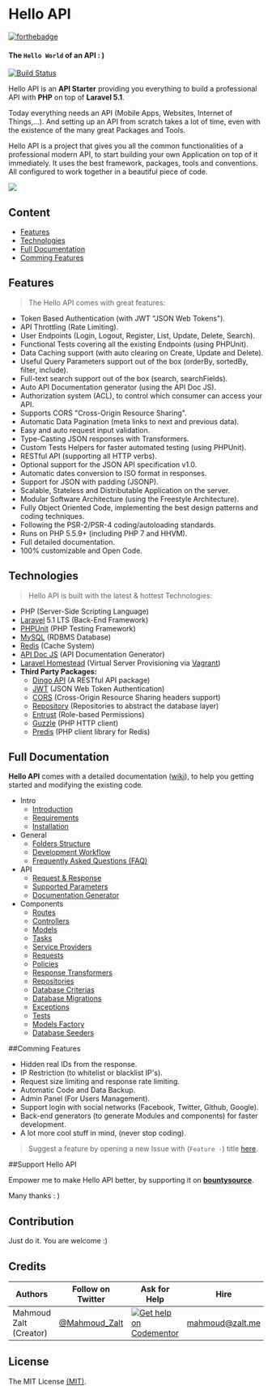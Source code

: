 # Hello API


[![forthebadge](http://forthebadge.com/images/badges/ages-12.svg)](http://www.zalt.me)


#### The `Hello World` of an API : )

[![Build Status](https://travis-ci.org/Mahmoudz/Hello-API.svg?branch=master)](https://travis-ci.org/Mahmoudz/Hello-API)

Hello API is an **API Starter** providing you everything to build a professional API with **PHP** on top of **Laravel 5.1**.

Today everything needs an API (Mobile Apps, Websites, Internet of Things,...). 
And setting up an API from scratch takes a lot of time, even with the existence of the many great Packages and Tools.

Hello API is a project that gives you all the common functionalities of a professional modern API, to start building your own Application on top of it immediately.
It uses the best framework, packages, tools and conventions. All configured to work together in a beautiful piece of code.



![](http://s33.postimg.org/kd4gvx1lb/hello_api.jpg)



## Content

- [Features](#Features)
- [Technologies](#Technologies)
- [Full Documentation](#Documentation)
- [Comming Features](#Comming-Features)






<a name="Features"></a>
## Features

>The Hello API comes with great features:

- Token Based Authentication (with JWT "JSON Web Tokens").
- API Throttling (Rate Limiting).
- User Endpoints (Login, Logout, Register, List, Update, Delete, Search).
- Functional Tests covering all the existing Endpoints (using PHPUnit).
- Data Caching support (with auto clearing on Create, Update and Delete).
- Useful Query Parameters support out of the box (orderBy, sortedBy, filter, include).
- Full-text search support out of the box (search, searchFields).
- Auto API Documentation generator (using the API Doc JS).
- Authorization system (ACL), to control which consumer can access your API.
- Supports CORS "Cross-Origin Resource Sharing".
- Automatic Data Pagination (meta links to next and previous data).
- Easy and auto request input validation.
- Type-Casting JSON responses with Transformers.
- Custom Tests Helpers for faster automated testing (using PHPUnit).
- RESTful API (supporting all HTTP verbs).
- Optional support for the JSON API specification v1.0.
- Automatic dates conversion to ISO format in responses.
- Support for JSON with padding (JSONP).
- Scalable, Stateless and Distributable Application on the server.
- Modular Software Architecture (using the Freestyle Architecture).
- Fully Object Oriented Code, implementing the best design patterns and coding techniques.
- Following the PSR-2/PSR-4 coding/autoloading standards.
- Runs on PHP 5.5.9+ (including PHP 7 and HHVM).
- Full detailed documentation.
- 100% customizable and Open Code.






<a name="Technologies"></a>
## Technologies

>Hello API is built with the latest & hottest Technologies:

- PHP (Server-Side Scripting Language)
- [Laravel](https://laravel.com/docs/5.1) 5.1 LTS (Back-End Framework)
- [PHPUnit](https://phpunit.de/) (PHP Testing Framework)
- [MySQL](https://www.mysql.com/) (RDBMS Database)
- [Redis](http://redis.io/) (Cache System)
- [API Doc JS](http://apidocjs.com/) (API Documentation Generator)
- [Laravel Homestead](https://laravel.com/docs/homestead) (Virtual Server Provisioning via [Vagrant](https://www.vagrantup.com/))
- **Third Party Packages:**
	- [Dingo API](https://github.com/dingo/api) (A RESTful API package)
	- [JWT](https://github.com/tymondesigns/jwt-auth) (JSON Web Token Authentication)
	- [CORS](https://github.com/barryvdh/laravel-cors) (Cross-Origin Resource Sharing headers support)
	- [Repository](https://github.com/andersao/l5-repository) (Repositories to abstract the database layer)
	- [Entrust](https://github.com/Zizaco/entrust) (Role-based Permissions)
	- [Guzzle](http://docs.guzzlephp.org/en/latest/) (PHP HTTP client)
	- [Predis](https://packagist.org/packages/predis/predis) (PHP client library for Redis)






<a name="Documentation"></a>
## Full Documentation

**Hello API** comes with a detailed documentation ([wiki](https://github.com/Mahmoudz/Hello-API/wiki)), to help you getting started and modifying the existing code.

* Intro
	* [Introduction](https://github.com/Mahmoudz/Hello-API/wiki/Home#introduction)
	* [Requirements](https://github.com/Mahmoudz/Hello-API/wiki/Home#requirements)
	* [Installation](https://github.com/Mahmoudz/Hello-API/wiki/Home#installation)
* General
	* [Folders Structure](https://github.com/Mahmoudz/Hello-API/wiki/Folders-Structure)
	* [Development Workflow](https://github.com/Mahmoudz/Hello-API/wiki/Development-Workflow)
	* [Frequently Asked Questions (FAQ)](https://github.com/Mahmoudz/Hello-API/wiki/FAQ)
* API
	* [Request & Response](https://github.com/Mahmoudz/Hello-API/wiki/API-Request-and-Response)
	* [Supported Parameters](https://github.com/Mahmoudz/Hello-API/wiki/API-Parameters)
	* [Documentation Generator](https://github.com/Mahmoudz/Hello-API/wiki/API-Doc-Generator)
* Components
	* [Routes](https://github.com/Mahmoudz/Hello-API/wiki/Routes)
	* [Controllers](https://github.com/Mahmoudz/Hello-API/wiki/Controllers)
	* [Models](https://github.com/Mahmoudz/Hello-API/wiki/Models)
	* [Tasks](https://github.com/Mahmoudz/Hello-API/wiki/Tasks)
	* [Service Providers](https://github.com/Mahmoudz/Hello-API/wiki/Service-Providers)
	* [Requests](https://github.com/Mahmoudz/Hello-API/wiki/Requests)
	* [Policies](https://github.com/Mahmoudz/Hello-API/wiki/Policies)
	* [Response Transformers](https://github.com/Mahmoudz/Hello-API/wiki/Response-Transformers)
	* [Repositories](https://github.com/Mahmoudz/Hello-API/wiki/Repositories)
	* [Database Criterias](https://github.com/Mahmoudz/Hello-API/wiki/Database-Criterias)
	* [Database Migrations](https://github.com/Mahmoudz/Hello-API/wiki/Database-Migrations)
	* [Exceptions](https://github.com/Mahmoudz/Hello-API/wiki/Exceptions)
	* [Tests](https://github.com/Mahmoudz/Hello-API/wiki/Tests)
	* [Models Factory](https://github.com/Mahmoudz/Hello-API/wiki/Models-Factory)
	* [Database Seeders](https://github.com/Mahmoudz/Hello-API/wiki/Database-Seeders)




<a name="Comming-Features"></a>
##Comming Features

- Hidden real IDs from the response.
- IP Restriction (to whitelist or blacklist IP's).
- Request size limiting and response rate limiting.
- Automatic Code and Data Backup.
- Admin Panel (For Users Management).
- Support login with social networks (Facebook, Twitter, Github, Google).
- Back-end generators (to generate Modules and components) for faster development.
- A lot more cool stuff in mind, (never stop coding).

> Suggest a feature by opening a new Issue with (`Feature -`) title [here](https://github.com/Mahmoudz/Hello-API/issues).





<a name="Support"></a>
##Support Hello API

Empower me to make Hello API better, by supporting it on [**bountysource**](https://salt.bountysource.com/teams/hello-api). 

Many thanks : )





## Contribution
Just do it. You are welcome :)






## Credits

| Authors                | Follow on Twitter                                 | Ask for Help                                                                                                          | Hire            |
|------------------------|---------------------------------------------------|-----------------------------------------------------------------------------------------------------------------------|-----------------|
| Mahmoud Zalt (Creator) | [@Mahmoud_Zalt](https://twitter.com/Mahmoud_Zalt) | [![Get help on Codementor](https://cdn.codementor.io/badges/get_help_github.svg)](https://www.codementor.io/mahmoudz) | mahmoud@zalt.me |

## License

The MIT License [(MIT)](https://github.com/Mahmoudz/Hello-API/blob/master/LICENSE).







